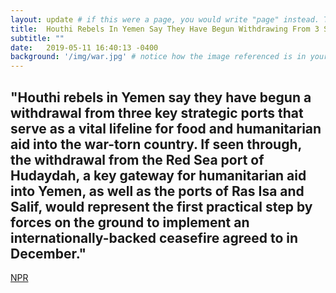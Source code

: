 ```yaml
---
layout: update # if this were a page, you would write "page" instead. They layouts are subtly different. Try it to see what happens.
title:  Houthi Rebels In Yemen Say They Have Begun Withdrawing From 3 Strategic Ports
subtitle: ""
date:   2019-05-11 16:40:13 -0400
background: '/img/war.jpg' # notice how the image referenced is in your project's /img/posts/ folder.
---
```

"Houthi rebels in Yemen say they have begun a withdrawal from three key strategic ports that serve as a vital lifeline for food and humanitarian aid into the war-torn country.
If seen through, the withdrawal from the Red Sea port of Hudaydah, a key gateway for humanitarian aid into Yemen, as well as the ports of Ras Isa and Salif, would represent the first practical step by forces on the ground to implement an internationally-backed ceasefire agreed to in December."
---
[NPR](https://www.npr.org/2019/05/11/722454730/houthi-rebels-in-yemen-say-they-have-begun-withdrawing-from-3-strategic-ports?fbclid=IwAR0edqsrc7T8uGDMKlJmLQs3dmLcoFbhcB2xX1iGgeqrRoYb4Z3wGFy2B5w)
